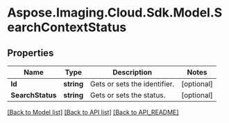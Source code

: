 # Aspose.Imaging.Cloud.Sdk.Model.SearchContextStatus
## Properties

Name | Type | Description | Notes
------------ | ------------- | ------------- | -------------
**Id** | **string** | Gets or sets the identifier. | [optional] 
**SearchStatus** | **string** | Gets or sets the status. | [optional] 

[[Back to Model list]](API_README.md#documentation-for-models) [[Back to API list]](API_README.md#documentation-for-api-endpoints) [[Back to API_README]](API_README.md)


